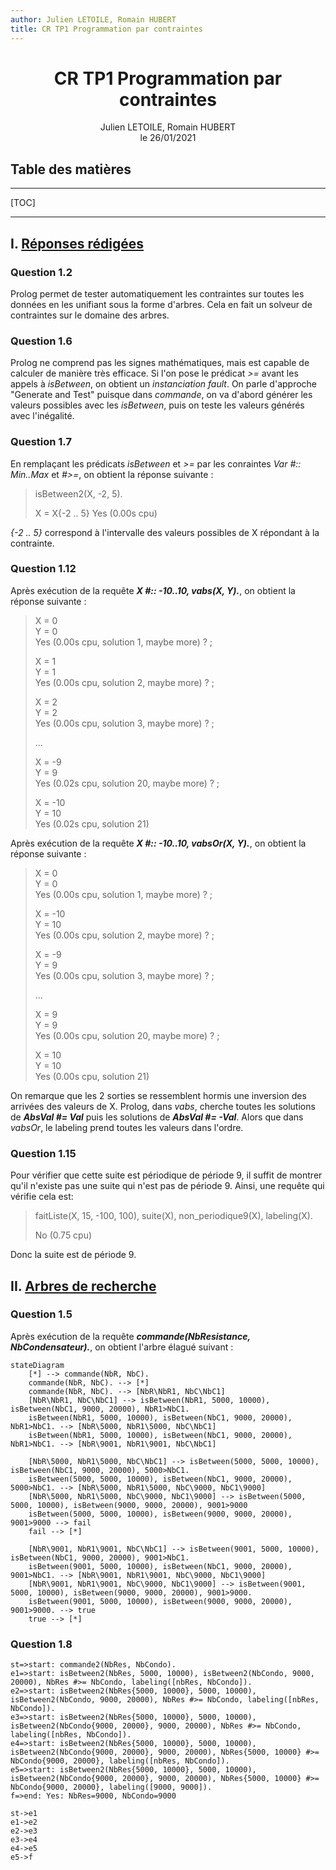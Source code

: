 ```yaml
---
author: Julien LETOILE, Romain HUBERT
title: CR TP1 Programmation par contraintes
---
```




# 					<center>CR TP1 Programmation par contraintes</center> 









<center>Julien LETOILE, Romain HUBERT</center>

<center>le 26/01/2021</center>













## Table des matières

------

[TOC]

------



## I. <u>Réponses rédigées</u>

### Question 1.2

Prolog permet de tester automatiquement les contraintes sur toutes les données en les unifiant sous la forme d'arbres. Cela en fait un solveur de contraintes sur le domaine des arbres.

### Question 1.6

Prolog ne comprend pas les signes mathématiques, mais est capable de calculer de manière très efficace.
Si l'on pose le prédicat *>=* avant les appels à *isBetween*, on obtient un *instanciation fault*.
On parle d'approche "Generate and Test" puisque dans *commande*, on va d'abord générer les valeurs possibles avec les *isBetween*, puis on teste les valeurs générés avec l'inégalité.

### Question 1.7

En remplaçant les prédicats *isBetween* et *>=* par les conraintes *Var #:: Min..Max* et *#>=*, on obtient la réponse suivante :
> isBetween2(X, -2, 5).
> 
> X = X{-2 .. 5}
> Yes (0.00s cpu)

*{-2 .. 5}* correspond à l'intervalle des valeurs possibles de X répondant à la contrainte.

### Question 1.12

Après exécution de la requête ***X #:: -10..10, vabs(X, Y).***, on obtient la réponse suivante :

> X = 0  
> Y = 0  
> Yes (0.00s cpu, solution 1, maybe more) ? ;
>
> X = 1  
> Y = 1  
> Yes (0.00s cpu, solution 2, maybe more) ? ;
>
> X = 2  
> Y = 2  
> Yes (0.00s cpu, solution 3, maybe more) ? ;
>
> ...
>
> X = -9  
> Y = 9  
> Yes (0.02s cpu, solution 20, maybe more) ? ;
>
> X = -10  
> Y = 10  
> Yes (0.02s cpu, solution 21)

Après exécution de la requête ***X #:: -10..10, vabsOr(X, Y).***, on obtient la réponse suivante :

> X = 0  
> Y = 0  
> Yes (0.00s cpu, solution 1, maybe more) ? ;  
>
> X = -10  
> Y = 10  
> Yes (0.00s cpu, solution 2, maybe more) ? ;  
>
> X = -9  
> Y = 9  
> Yes (0.00s cpu, solution 3, maybe more) ? ;  
>
> ...
>
> X = 9  
> Y = 9  
> Yes (0.00s cpu, solution 20, maybe more) ? ;
>
> X = 10  
> Y = 10  
> Yes (0.00s cpu, solution 21)

On remarque que les 2 sorties se ressemblent hormis une inversion des arrivées des valeurs de X. Prolog, dans *vabs*, cherche toutes les solutions de ***AbsVal #= Val*** puis les solutions de ***AbsVal #= -Val***. Alors que dans *vabsOr*, le labeling prend toutes les valeurs dans l'ordre.

### Question 1.15

Pour vérifier que cette suite est périodique de période 9, il suffit de montrer qu'il n'existe pas une suite qui n'est pas de période 9. Ainsi, une requête qui vérifie cela est:

>faitListe(X, 15, -100, 100), suite(X), non_periodique9(X), labeling(X).
>
>No (0.75 cpu)

Donc la suite est de période 9.

## II. <u>Arbres de recherche</u>

### Question 1.5

Après exécution de la requête ***commande(NbResistance, NbCondensateur).***, on obtient l'arbre élagué suivant :

```mermaid
stateDiagram
    [*] --> commande(NbR, NbC).
    commande(NbR, NbC). --> [*]
    commande(NbR, NbC). --> [NbR\NbR1, NbC\NbC1]
    [NbR\NbR1, NbC\NbC1] --> isBetween(NbR1, 5000, 10000), isBetween(NbC1, 9000, 20000), NbR1>NbC1.
    isBetween(NbR1, 5000, 10000), isBetween(NbC1, 9000, 20000), NbR1>NbC1. --> [NbR\5000, NbR1\5000, NbC\NbC1]
    isBetween(NbR1, 5000, 10000), isBetween(NbC1, 9000, 20000), NbR1>NbC1. --> [NbR\9001, NbR1\9001, NbC\NbC1]

    [NbR\5000, NbR1\5000, NbC\NbC1] --> isBetween(5000, 5000, 10000), isBetween(NbC1, 9000, 20000), 5000>NbC1.
    isBetween(5000, 5000, 10000), isBetween(NbC1, 9000, 20000), 5000>NbC1. --> [NbR\5000, NbR1\5000, NbC\9000, NbC1\9000]
    [NbR\5000, NbR1\5000, NbC\9000, NbC1\9000] --> isBetween(5000, 5000, 10000), isBetween(9000, 9000, 20000), 9001>9000
    isBetween(5000, 5000, 10000), isBetween(9000, 9000, 20000), 9001>9000 --> fail
    fail --> [*]

    [NbR\9001, NbR1\9001, NbC\NbC1] --> isBetween(9001, 5000, 10000), isBetween(NbC1, 9000, 20000), 9001>NbC1.
    isBetween(9001, 5000, 10000), isBetween(NbC1, 9000, 20000), 9001>NbC1. --> [NbR\9001, NbR1\9001, NbC\9000, NbC1\9000]
    [NbR\9001, NbR1\9001, NbC\9000, NbC1\9000] --> isBetween(9001, 5000, 10000), isBetween(9000, 9000, 20000), 9001>9000.
    isBetween(9001, 5000, 10000), isBetween(9000, 9000, 20000), 9001>9000. --> true
    true --> [*]

```

### Question 1.8

```flow
st=>start: commande2(NbRes, NbCondo).
e1=>start: isBetween2(NbRes, 5000, 10000), isBetween2(NbCondo, 9000, 20000), NbRes #>= NbCondo, labeling([nbRes, NbCondo]).
e2=>start: isBetween2(NbRes{5000, 10000}, 5000, 10000), isBetween2(NbCondo, 9000, 20000), NbRes #>= NbCondo, labeling([nbRes, NbCondo]).
e3=>start: isBetween2(NbRes{5000, 10000}, 5000, 10000), isBetween2(NbCondo{9000, 20000}, 9000, 20000), NbRes #>= NbCondo, labeling([nbRes, NbCondo]).
e4=>start: isBetween2(NbRes{5000, 10000}, 5000, 10000), isBetween2(NbCondo{9000, 20000}, 9000, 20000), NbRes{5000, 10000} #>= NbCondo{9000, 20000}, labeling([nbRes, NbCondo]).
e5=>start: isBetween2(NbRes{5000, 10000}, 5000, 10000), isBetween2(NbCondo{9000, 20000}, 9000, 20000), NbRes{5000, 10000} #>= NbCondo{9000, 20000}, labeling([9000, 9000]).
f=>end: Yes: NbRes=9000, NbCondo=9000

st->e1
e1->e2
e2->e3
e3->e4
e4->e5
e5->f
